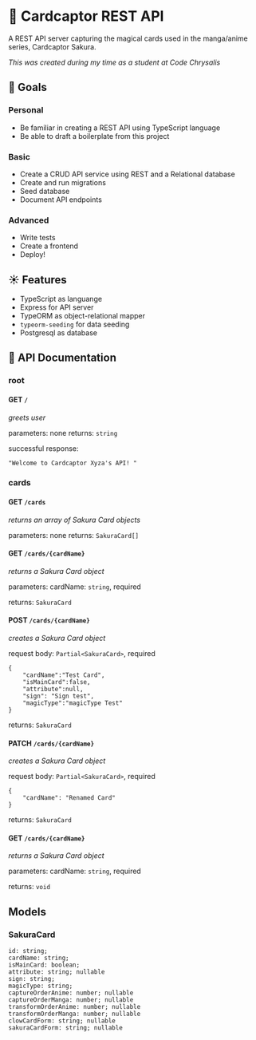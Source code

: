 # 🌟 Cardcaptor REST API

A REST API server capturing the magical cards used in the manga/anime series, Cardcaptor Sakura.

*This was created during my time as a student at Code Chrysalis*

## 🌙 Goals

### Personal

- Be familiar in creating a REST API using TypeScript language
- Be able to draft a boilerplate from this project

### Basic 

- Create a CRUD API service using REST and a Relational database
- Create and run migrations
- Seed database 
- Document API endpoints 

### Advanced 

- Write tests
- Create a frontend
- Deploy!

## ☀️ Features

- TypeScript as languange
- Express for API server
- TypeORM as object-relational mapper 
- `typeorm-seeding` for data seeding 
- Postgresql as database

## 📖 API Documentation

### root

#### **GET** `/`

*greets user* 

parameters: none
returns: `string`

successful response:
```
"Welcome to Cardcaptor Xyza's API! "
```

### cards

#### **GET** `/cards`

*returns an array of Sakura Card objects* 

parameters: none
returns: `SakuraCard[]`

#### **GET** `/cards/{cardName}`

*returns a Sakura Card object* 

parameters: 
cardName: `string`, required

returns: `SakuraCard`

#### **POST** `/cards/{cardName}`

*creates a Sakura Card object* 

request body: `Partial<SakuraCard>`, required
```
{
    "cardName":"Test Card",
    "isMainCard":false,
    "attribute":null,
    "sign": "Sign test",
    "magicType":"magicType Test"
}
```

returns: `SakuraCard`

#### **PATCH** `/cards/{cardName}`

*creates a Sakura Card object* 

request body: `Partial<SakuraCard>`, required
```
{
    "cardName": "Renamed Card"
}
```

returns: `SakuraCard`

#### **GET** `/cards/{cardName}`

*returns a Sakura Card object* 

parameters: 
cardName: `string`, required

returns: `void`

## Models

### SakuraCard

```
id: string;
cardName: string;
isMainCard: boolean;
attribute: string; nullable
sign: string;
magicType: string;
captureOrderAnime: number; nullable
captureOrderManga: number; nullable
transformOrderAnime: number; nullable
transformOrderManga: number; nullable
clowCardForm: string; nullable
sakuraCardForm: string; nullable
```